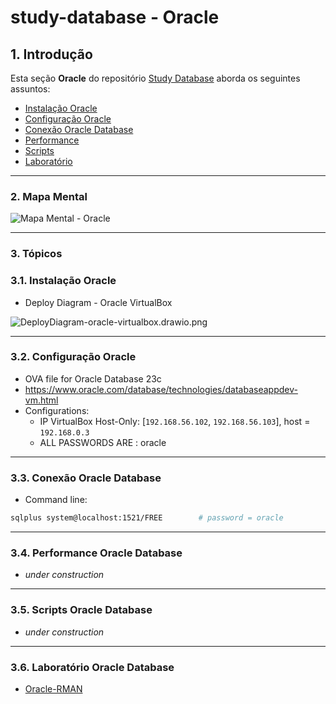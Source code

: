 # study-database - Oracle

## 1. Introdução ##

Esta seção **Oracle** do repositório [Study Database](https://github.com/josemarsilva/study-database) aborda os seguintes assuntos:

* [Instalação Oracle](#31-instalação-oracle)
* [Configuração Oracle](#32-configuração-oracle)
* [Conexão Oracle Database](#33-conexão-oracle-database)
* [Performance](#34-performance-oracle-database)
* [Scripts](#35-scripts-oracle-database)
* [Laboratório](#35-scripts-oracle-database)

---

### 2. Mapa Mental

![Mapa Mental - Oracle](../doc/mind-maps/MindMapDiagram-DatabaseStudy-Oracle.png) 


---

### 3. Tópicos

### 3.1. Instalação Oracle

* Deploy Diagram - Oracle VirtualBox

![DeployDiagram-oracle-virtualbox.drawio.png](../doc/diagrams/DeployDiagram-oracle-virtualbox.drawio.png)

---

### 3.2. Configuração Oracle

* OVA file for Oracle Database 23c 
* https://www.oracle.com/database/technologies/databaseappdev-vm.html
* Configurations:
  * IP VirtualBox Host-Only: [`192.168.56.102`, `192.168.56.103`], host = `192.168.0.3`
  * ALL PASSWORDS ARE : oracle

---

### 3.3. Conexão Oracle Database

* Command line:

```bash
sqlplus system@localhost:1521/FREE        # password = oracle
```

---

### 3.4. Performance Oracle Database

* _under construction_

---

### 3.5. Scripts Oracle Database

* _under construction_

---

### 3.6. Laboratório Oracle Database

* [Oracle-RMAN](./labs/Oracle-RMAN/README.md)
